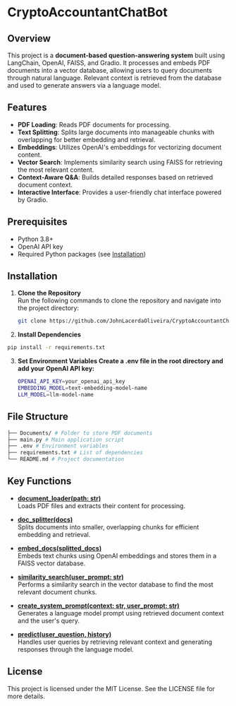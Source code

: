 # CryptoAccountantChatBot

## Overview

This project is a **document-based question-answering system** built using LangChain, OpenAI, FAISS, and Gradio. It processes and embeds PDF documents into a vector database, allowing users to query documents through natural language. Relevant context is retrieved from the database and used to generate answers via a language model.

## Features

- **PDF Loading**: Reads PDF documents for processing.
- **Text Splitting**: Splits large documents into manageable chunks with overlapping for better embedding and retrieval.
- **Embeddings**: Utilizes OpenAI's embeddings for vectorizing document content.
- **Vector Search**: Implements similarity search using FAISS for retrieving the most relevant content.
- **Context-Aware Q&A**: Builds detailed responses based on retrieved document context.
- **Interactive Interface**: Provides a user-friendly chat interface powered by Gradio.

## Prerequisites

- Python 3.8+
- OpenAI API key
- Required Python packages (see [Installation](#installation))

## Installation

1. **Clone the Repository**  
   Run the following commands to clone the repository and navigate into the project directory:

   ```bash
   git clone https://github.com/JohnLacerdaOliveira/CryptoAccountantChatBot.git

   ```

2. **Install Dependencies**

```bash
pip install -r requirements.txt
```

3. **Set Environment Variables Create a .env file in the root directory and add your OpenAI API key:**

   ```bash
   OPENAI_API_KEY=your_openai_api_key
   EMBEDDING_MODEL=text-embedding-model-name
   LLM_MODEL=llm-model-name

   ```

## File Structure

```bash
├── Documents/ # Folder to store PDF documents
├── main.py # Main application script
├── .env # Environment variables
├── requirements.txt # List of dependencies
└── README.md # Project documentation
```

## Key Functions

- [**document_loader(path: str)**](RAG/ChatBot.py#L21)  
  Loads PDF files and extracts their content for processing.

- [**doc_splitter(docs)**](RAG/ChatBot.py#L27)  
  Splits documents into smaller, overlapping chunks for efficient embedding and retrieval.

- [**embed_docs(splitted_docs)**](RAG/ChatBot.py#L32)  
  Embeds text chunks using OpenAI embeddings and stores them in a FAISS vector database.

- [**similarity_search(user_prompt: str)**](RAG/ChatBot.py#L54)  
  Performs a similarity search in the vector database to find the most relevant document chunks.

- [**create_system_prompt(context: str, user_prompt: str)**](RAG/ChatBot.py#L57)  
  Generates a language model prompt using retrieved document context and the user's query.

- [**predict(user_question, history)**](RAG/ChatBot.py#L106)  
  Handles user queries by retrieving relevant context and generating responses through the language model.

## License

This project is licensed under the MIT License. See the LICENSE file for more details.
